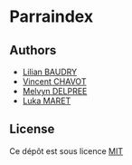 # Parraindex

## Authors

* [Lilian BAUDRY](https://github.com/Irophin)
* [Vincent CHAVOT]()
* [Melvyn DELPREE](https://github.com/Melvyn27)
* [Luka MARET](https://github.com/LukaMrt)

## License

Ce dépôt est sous licence [MIT](LICENSE)

